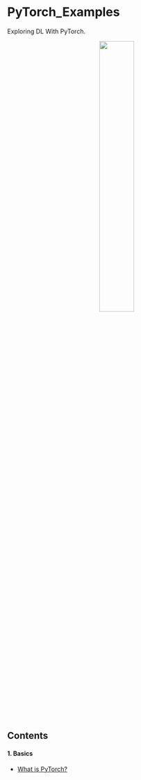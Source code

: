 # PyTorch_Examples
Exploring DL With PyTorch.

<p align="center"><img width="40%" src="https://github.com/yunjey/pytorch-tutorial/blob/master/logo/pytorch_logo_2018.svg" /></p>


## Contents

#### 1. Basics
* [What is PyTorch?](https://github.com/KiLJ4EdeN/PyTorch_Examples/blob/master/PyTorch_Tutorial/01_Basics/what_is_pytorch.ipynb)
